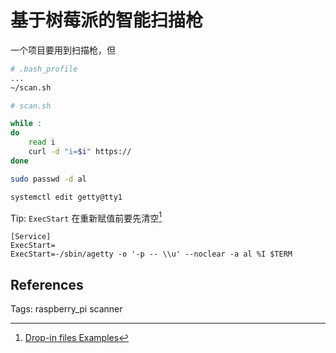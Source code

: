 # 基于树莓派的智能扫描枪

一个项目要用到扫描枪，但


```bash
# .bash_profile
...
~/scan.sh
```

```bash
# scan.sh

while :
do
    read i
    curl -d "i=$i" https://
done
```

```bash
sudo passwd -d al
```

```bash
systemctl edit getty@tty1
```

Tip: `ExecStart` 在重新赋值前要先清空[^drop-in-examples]

```
[Service]
ExecStart=
ExecStart=-/sbin/agetty -o '-p -- \\u' --noclear -a al %I $TERM
```

## References

[^drop-in-examples]: [Drop-in files Examples](https://wiki.archlinux.org/title/systemd#Examples)
[^autologin]: [Automatically Login on Debian 9.2.1 Command Line](https://unix.stackexchange.com/a/401798/274163)
[^autologin-2]: [Automatic root login in Debian 8.0 (console only))](https://superuser.com/a/1423805)

Tags: raspberry_pi scanner

